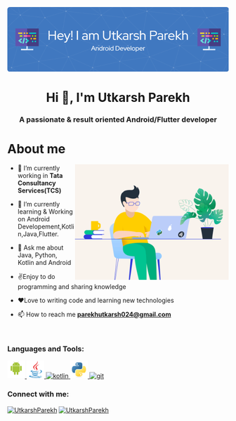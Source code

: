 ![Header](./github-header-AD.png)
<h1 align="center">Hi 👋, I'm Utkarsh Parekh</h1>
<h3 align="center">A passionate & result oriented Android/Flutter developer</h3>

<!-- About Section -->
 # About me
 
<p>

<img align="right" width="350" src="github-image.gif" alt="Coding gif" />
  
- 🏢 I’m currently working in **Tata Consultancy Services(TCS)**

- 🌱 I’m currently learning & Working on Android Developement,Kotlin,Java,Flutter.

- 💬 Ask me about Java, Python, Kotlin and Android

- ✌️Enjoy to do programming and sharing knowledge
  
- ❤️Love to writing code and learning new technologies

- 📫 How to reach me **parekhutkarsh024@gmail.com**

</p>
<br/>

<h3 align="left">Languages and Tools:</h3>

<p align="left"> 
 
 <a href="https://developer.android.com" target="_blank" rel="noreferrer"> <img src="https://raw.githubusercontent.com/devicons/devicon/master/icons/android/android-original-wordmark.svg" alt="android" width="40" height="40"/> 
<a href="https://www.java.com" target="_blank" rel="noreferrer"> <img src="https://raw.githubusercontent.com/devicons/devicon/master/icons/java/java-original.svg" alt="java" width="40" height="40"/> </a>
<a href="https://kotlinlang.org" target="_blank" rel="noreferrer"> <img src="https://www.vectorlogo.zone/logos/kotlinlang/kotlinlang-icon.svg" alt="kotlin" width="40" height="40"/> </a> 
<a href="https://www.python.org" target="_blank" rel="noreferrer"> <img src="https://raw.githubusercontent.com/devicons/devicon/master/icons/python/python-original.svg" alt="python" width="40" height="40"/> </a>
</a> <a href="https://git-scm.com/" target="_blank" rel="noreferrer"> <img src="https://www.vectorlogo.zone/logos/git-scm/git-scm-icon.svg" alt="git" width="40" height="40"/> </a> 
 
</p>


<h3 align="left">Connect with me:</h3>
<p align="left">
<a href="https://www.linkedin.com/in/parekhutkarsh/" target="blank"><img align="center" src="https://raw.githubusercontent.com/rahuldkjain/github-profile-readme-generator/master/src/images/icons/Social/linked-in-alt.svg" alt="UtkarshParekh" height="30" width="40" /></a>
<a href="https://www.instagram.com/utkarsh.2405/" target="blank"><img align="center" src="https://raw.githubusercontent.com/rahuldkjain/github-profile-readme-generator/master/src/images/icons/Social/instagram.svg" alt="UtkarshParekh" height="30" width="40" /></a>
</p>
